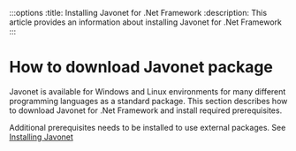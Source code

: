 :::options
:title: Installing Javonet for .Net Framework
:description: This article provides an information about installing Javonet for .Net Framework
:::

# How to download Javonet package

Javonet is available for Windows and Linux environments for many different programming languages as a standard package. This section describes how to download Javonet for .Net Framework and install required prerequisites. 



Additional prerequisites needs to be installed to use external packages. See [Installing Javonet](https://www.javonet.com/guides/v2/getting-started/installing-javonet)
